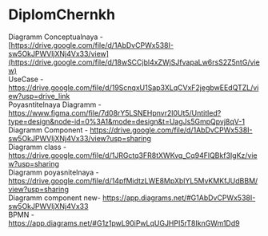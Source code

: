 # DiplomChernkh
Diagramm Conceptualnaya - [https://drive.google.com/file/d/1AbDvCPWx538I-sw5OkJPWVljXNj4Vx33/view](https://drive.google.com/file/d/18wSCCjbl4xZWjSJfvapaLw6rsS2Z5ntG/view) <br>
UseCase - https://drive.google.com/file/d/19ScnqxU1Sap3XLqCVxF2jegbwEEdQTZL/view?usp=drive_link <br>
Poyasntitelnaya Diagramm - https://www.figma.com/file/7d08rY5LSNEHpnvr2l0Ut5/Untitled?type=design&node-id=0%3A1&mode=design&t=UagJs5GmpQpvj8qV-1 <br>
Diagramm Component - https://drive.google.com/file/d/1AbDvCPWx538I-sw5OkJPWVljXNj4Vx33/view?usp=sharing <br>
Diagramm class -https://drive.google.com/file/d/1JRGctq3FR8tXWKvq_Cq94FlQBkf3IgKz/view?usp=sharing <br>
Diagramm poyasnitelnaya - https://drive.google.com/file/d/14pfMidtzLWE8MpXblYL5MvKMKfJUdBBM/view?usp=sharing <br>
Diagramm component new- https://app.diagrams.net/#G1AbDvCPWx538I-sw5OkJPWVljXNj4Vx33 <br>
BPMN - https://app.diagrams.net/#G1z1pwL90iPwLqUGJHPI5rT8IknGWm1Dd9<br>
